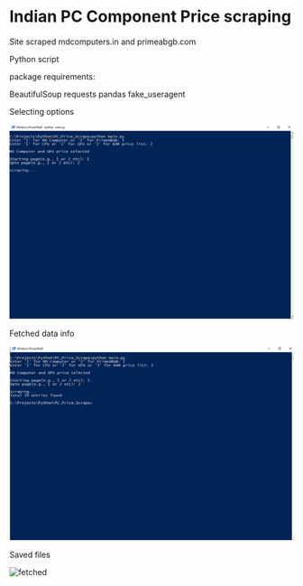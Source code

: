 # Indian PC Component Price scraping

Site scraped mdcomputers.in and primeabgb.com

Python script

package requirements:

BeautifulSoup
requests
pandas
fake_useragent

Selecting options

![selecting option](https://raw.githubusercontent.com/AgraDev101/Indian-PC-Price-scraping/master/sample_img_fatched-data/scrape1.png)

Fetched data info

![fetched](https://raw.githubusercontent.com/AgraDev101/Indian-PC-Price-scraping/master/sample_img_fatched-data/scrap2.png)

Saved files

![fetched](https://raw.githubusercontent.com/AgraDev101/Indian-PC-Price-scraping/master/sample_img_fatched-data/scrap3.png)






